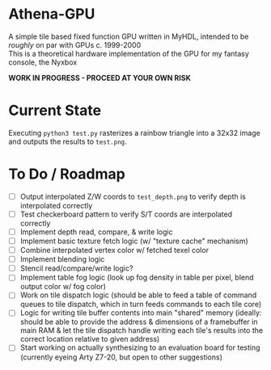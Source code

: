 # Athena-GPU
A simple tile based fixed function GPU written in MyHDL, intended to be *roughly* on par with GPUs c. 1999-2000  
This is a theoretical hardware implementation of the GPU for my fantasy console, the Nyxbox

**WORK IN PROGRESS - PROCEED AT YOUR OWN RISK**

# Current State

Executing `python3 test.py` rasterizes a rainbow triangle into a 32x32 image and outputs the results to `test.png`.

# To Do / Roadmap

- [ ] Output interpolated Z/W coords to `test_depth.png` to verify depth is interpolated correctly
- [ ] Test checkerboard pattern to verify S/T coords are interpolated correctly
- [ ] Implement depth read, compare, & write logic
- [ ] Implement basic texture fetch logic (w/ "texture cache" mechanism)
- [ ] Combine interpolated vertex color w/ fetched texel color
- [ ] Implement blending logic
- [ ] Stencil read/compare/write logic?
- [ ] Implement table fog logic (look up fog density in table per pixel, blend output color w/ fog color)
- [ ] Work on tile dispatch logic (should be able to feed a table of command queues to tile dispatch, which in turn feeds commands to each tile core)
- [ ] Logic for writing tile buffer contents into main "shared" memory (ideally: should be able to provide the address & dimensions of a framebuffer in main RAM & let the tile dispatch handle writing each tile's results into the correct location relative to given address)
- [ ] Start working on actually synthesizing to an evaluation board for testing (currently eyeing Arty Z7-20, but open to other suggestions)

